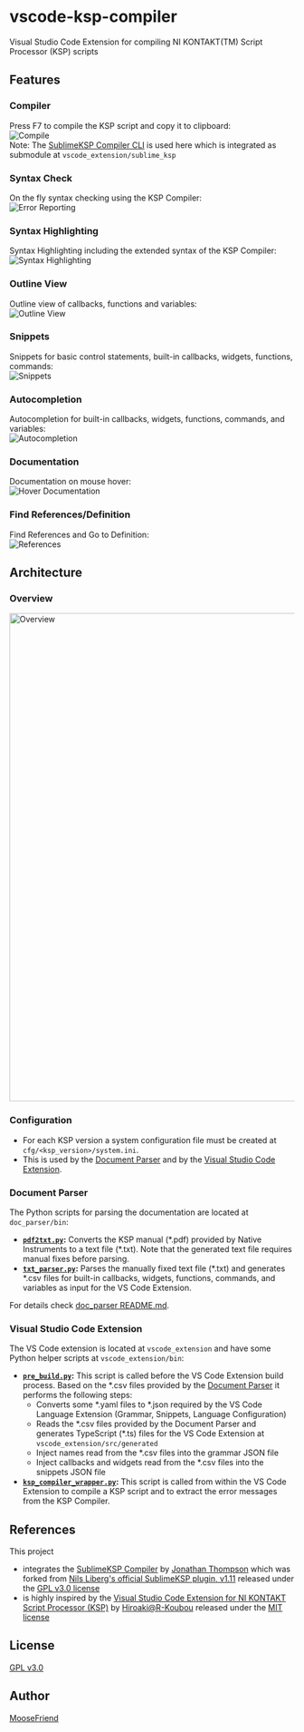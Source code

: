 # vscode-ksp-compiler
Visual Studio Code Extension for compiling NI KONTAKT(TM) Script Processor (KSP) scripts

## Features
### Compiler
Press F7 to compile the KSP script and copy it to clipboard:  
![Compile](images/compile.png)  
Note: The [SublimeKSP Compiler CLI](https://github.com/nojanath/SublimeKSP) is used here which is integrated as submodule at `vscode_extension/sublime_ksp`

### Syntax Check
On the fly syntax checking using the KSP Compiler:  
![Error Reporting](images/error_reporting.png)  
   
### Syntax Highlighting
Syntax Highlighting including the extended syntax of the KSP Compiler:  
![Syntax Highlighting](images/syntax_highlighting.png)

### Outline View
Outline view of callbacks, functions and variables:  
![Outline View](images/outline_view.png)

### Snippets
Snippets for basic control statements, built-in callbacks, widgets, functions, commands:  
![Snippets](images/snippets.png)

### Autocompletion
Autocompletion for built-in callbacks, widgets, functions, commands, and variables:  
![Autocompletion](images/autocompletion.png)

### Documentation
Documentation on mouse hover:  
![Hover Documentation](images/hover_documentation.png)

### Find References/Definition
Find References and Go to Definition:  
![References](images/references.png)

## Architecture
### Overview
<img src="images/overview.png" alt="Overview" width="861"/>

### Configuration
* For each KSP version a system configuration file must be created at `cfg/<ksp_version>/system.ini`.
* This is used by the [Document Parser](#document-parser) and by the [Visual Studio Code Extension](#visual-studio-code-extension).

### Document Parser
The Python scripts for parsing the documentation are located at `doc_parser/bin`:
* **[`pdf2txt.py`](doc_parser/bin/pdf2txt.py):** Converts the KSP manual (\*.pdf) provided by Native Instruments to a
  text file (\*.txt). Note that the generated text file requires manual fixes before parsing.
* **[`txt_parser.py`](doc_parser/bin/txt_parser.py):** Parses the manually fixed text file (\*.txt) and generates \*.csv
  files for built-in callbacks, widgets, functions, commands, and variables as input for the VS Code Extension.

For details check [doc_parser README.md](doc_parser/REAMDE.md).

### Visual Studio Code Extension
The VS Code extension is located at `vscode_extension` and have some Python helper scripts at `vscode_extension/bin`:
* **[`pre_build.py`](vscode_extension/bin/pre_build.py):** This script is called before the VS Code Extension build
  process. Based on the \*.csv files provided by the [Document Parser](#document-parser) it performs the following steps:
  * Converts some \*.yaml files to \*.json required by the VS Code Language Extension (Grammar, Snippets, Language
    Configuration)
  * Reads the \*.csv files provided by the Document Parser and generates TypeScript (\*.ts) files for the VS Code
    Extension at `vscode_extension/src/generated`
  * Inject names read from the \*.csv files into the grammar JSON file
  * Inject callbacks and widgets read from the \*.csv files into the snippets JSON file
* **[`ksp_compiler_wrapper.py`](vscode_extension/bin/ksp_compiler_wrapper.py):** This script is called from within the VS
  Code Extension to compile a KSP script and to extract the error messages from the KSP Compiler.

## References
This project
* integrates the [SublimeKSP Compiler](https://github.com/nojanath/SublimeKSP) by [Jonathan Thompson](https://github.com/nojanath)
  which was forked from [Nils Liberg's official SublimeKSP plugin, v1.11](http://nilsliberg.se/ksp/) released under the [GPL v3.0 license](https://github.com/nojanath/SublimeKSP/blob/master/LICENSE)
* is highly inspired by the [Visual Studio Code Extension for NI KONTAKT Script Processor (KSP)](https://github.com/r-koubou/vscode-ksp) by
  [Hiroaki@R-Koubou](https://github.com/r-koubou) released under the [MIT license](https://github.com/r-koubou/vscode-ksp/blob/main/LICENSE)

## License
[GPL v3.0](LICENSE)

## Author
[MooseFriend](https://github.com/moosefriend)